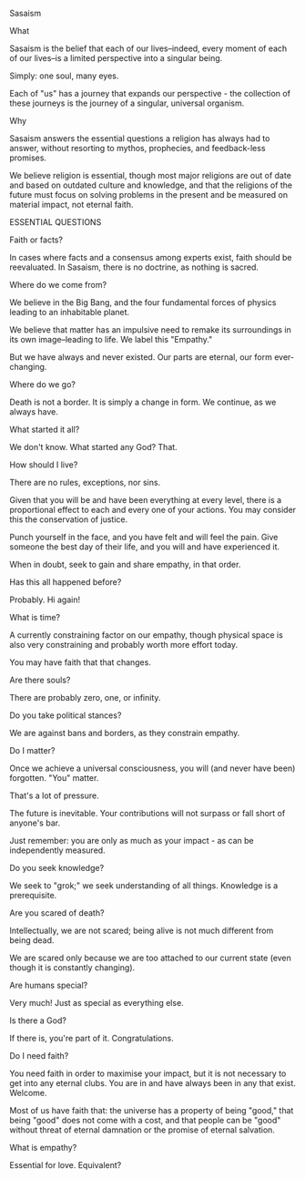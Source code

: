 Sasaism

What

Sasaism is the belief that each of our lives–indeed, every moment of each of our lives–is a limited perspective into a singular being.

Simply: one soul, many eyes.

Each of "us" has a journey that expands our perspective - the collection of these journeys is the journey of a singular, universal organism.

Why

Sasaism answers the essential questions a religion has always had to answer, without resorting to mythos, prophecies, and feedback-less promises.

We believe religion is essential, though most major religions are out of date and based on outdated culture and knowledge, and that the religions of the future must focus on solving problems in the present and be measured on material impact, not eternal faith.

ESSENTIAL QUESTIONS

Faith or facts?

In cases where facts and a consensus among experts exist, faith should be reevaluated. In Sasaism, there is no doctrine, as nothing is sacred.

Where do we come from?

We believe in the Big Bang, and the four fundamental forces of physics leading to an inhabitable planet.

We believe that matter has an impulsive need to remake its surroundings in its own image–leading to life. We label this "Empathy."

But we have always and never existed. Our parts are eternal, our form ever-changing.

Where do we go?

Death is not a border. It is simply a change in form. We continue, as we always have.

What started it all?

We don't know. What started any God? That.

How should I live?

There are no rules, exceptions, nor sins.

Given that you will be and have been everything at every level, there is a proportional effect to each and every one of your actions. You may consider this the conservation of justice.

Punch yourself in the face, and you have felt and will feel the pain. Give someone the best day of their life, and you will and have experienced it.

When in doubt, seek to gain and share empathy, in that order.

Has this all happened before?

Probably. Hi again!

What is time?

A currently constraining factor on our empathy, though physical space is also very constraining and probably worth more effort today. 

You may have faith that that changes.

Are there souls?

There are probably zero, one, or infinity.

Do you take political stances?

We are against bans and borders, as they constrain empathy.

Do I matter?

Once we achieve a universal consciousness, you will (and never have been) forgotten. "You" matter.

That's a lot of pressure. 

The future is inevitable. Your contributions will not surpass or fall short of anyone's bar.

Just remember: you are only as much as your impact - as can be independently measured.

Do you seek knowledge?

We seek to "grok;" we seek understanding of all things. Knowledge is a prerequisite.

Are you scared of death?

Intellectually, we are not scared; being alive is not much different from being dead.

We are scared only because we are too attached to our current state (even though it is constantly changing).

Are humans special?

Very much! Just as special as everything else.

Is there a God?

If there is, you're part of it. Congratulations.

Do I need faith?

You need faith in order to maximise your impact, but it is not necessary to get into any eternal clubs. You are in and have always been in any that exist. Welcome.

Most of us have faith that: the universe has a property of being "good," that being "good" does not come with a cost, and that people can be "good" without threat of eternal damnation or the promise of eternal salvation.

What is empathy?

Essential for love. Equivalent?
